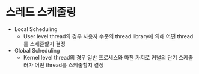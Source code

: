 # 스레드 스케줄링
- Local Scheduling
    - User level thread의 경우 사용자 수준의 thread library에 의해 어떤 thread를 스케줄할지 결정
- Global Scheduling
    - Kernel level thread의 경우 일반 프로세스와 마찬 가지로 커널의 단기 스케줄러가 어떤 thread를 스케줄할지 결정
